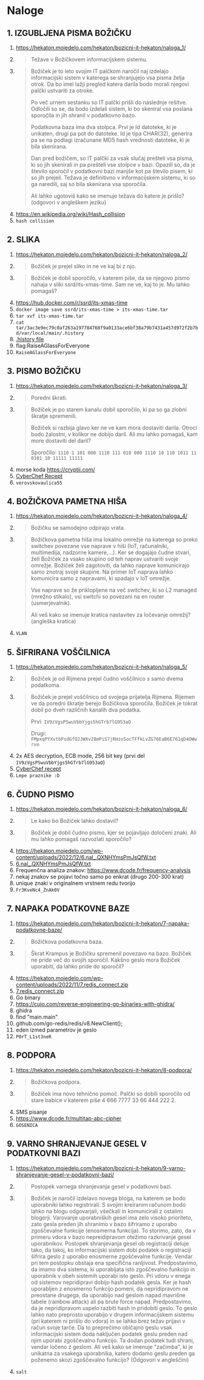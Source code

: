 # Naloge

## 1. IZGUBLJENA PISMA BOŽIČKU

1. https://hekaton.mojedelo.com/hekaton/bozicni-it-hekaton/naloga_1/
2. >Težave v Božičkovem informacijskem sistemu.
3. > Božiček je to leto svojim IT palčkom naročil naj izdelajo informacijski sistem v katerega se shranjujejo vsa pisma želja otrok. Da bo imel lažji pregled katera darila bodo morali njegovi palčki ustvariti za otroke.
   >
   > Po več urnem sestanku so IT palčki prišli do naslednje rešitve. Odločili so se, da bodo izdelali sistem, ki bo skeniral vsa poslana sporočila in jih shranil v podatkovno bazo.
   >
   > Podatkovna baza ima dva stolpca. Prvi je Id datoteke, ki je unikaten, drugi pa pot do datoteke. Id je tipa CHAR(32), generira pa se na podlagi izračunane MD5 hash vrednosti datoteke, ki je bila skenirana.
   >
   >Dan pred božičem, so IT palčki za vsak slučaj prešteli vsa pisma, ki so jih skenirali in pa prešteli vse stolpce v bazi. Opazili so, da je število sporočil v podatkovni bazi manjše kot pa število pisem, ki so jih prejeli. Težava je definitivno v informacijskem sistemu, ki so ga naredili, saj so bila skenirana vsa sporočila.
   >
   > Ali lahko ugotoviš kako se imenuje težava do katere je prišlo? (odgovori v angleškem jeziku)
4. https://en.wikipedia.org/wiki/Hash_collision
5. `hash collision`

## 2. SLIKA

1. https://hekaton.mojedelo.com/hekaton/bozicni-it-hekaton/naloga_2/
2. >Božiček je prejel sliko in ne ve kaj bi z njo.
3. > Božiček je dobil sporočilo, v katerem piše, da se njegovo pismo nahaja v sliki ssrd/its-xmas-time. Sam ne ve, kaj to je. Mu lahko pomagaš?
4. https://hub.docker.com/r/ssrd/its-xmas-time
5. `docker image save ssrd/its-xmas-time > its-xmas-time.tar`
6. `tar xvf its-xmas-time.tar`
7. `cat tar/3ac3e9ec79c0af263a197784768f9a0133ace6bf38a79b7431a457d972f2b7bd/var/local/main/.history`
8. [.history file](2/tar/3ac3e9ec79c0af263a197784768f9a0133ace6bf38a79b7431a457d972f2b7bd/var/local/main/.history)
9. flag:RaiseAGlassForEveryone
10. `RaiseAGlassForEveryone`

## 3. PISMO BOŽIČKU

1. https://hekaton.mojedelo.com/hekaton/bozicni-it-hekaton/naloga_3/
2. >Poredni škrati.
3. > Božiček je po starem kanalu dobil sporočilo, ki pa so ga zlobni škratje spremenili.
   >
   > Božiček si razbija glavo ker ne ve kam mora dostaviti darila. Otroci bodo žalostni, v kolikor ne dobijo daril. Ali mu lahko pomagaš, kam more dostaviti del daril?
   >
   > Sporočilo: `1110 1 101 000 1110 111 010 000 1110 10 110 1011 11 0101 10 11111 11111`
4. morse koda https://cryptii.com/
5. [CyberChef Recept](https://gchq.github.io/CyberChef/#recipe=Find_/_Replace(%7B'option':'Simple%20string','string':'0'%7D,'-',true,false,false,false)Find_/_Replace(%7B'option':'Simple%20string','string':'1'%7D,'.',true,false,false,false)From_Morse_Code('Space','Line%20feed')&input=MTExMCAxIDEwMSAwMDAgMTExMCAxMTEgMDEwIDAwMCAxMTEwIDEwIDExMCAxMDExIDExIDAxMDEgMTAgMTExMTEgMTExMTEK)
6. `verovskovaulica55`

## 4. BOŽIČKOVA PAMETNA HIŠA

1. https://hekaton.mojedelo.com/hekaton/bozicni-it-hekaton/naloga_4/
2. >Božičku se samodejno odpirajo vrata.
3. >Božičkova pametna hiša ima lokalno omrežje na katerega so preko switchev povezane vse naprave v hiši (IoT, računalniki, multimedija, nadzorne kamere,...). Ker se dogajajo čudne stvari, želi Božiček za vsako skupino od teh naprav ustvariti svoje omrežje. Božiček želi zagotoviti, da lahko naprave komunicirajo samo znotraj svoje skupine. Na primer IoT naprava lahko komunicira samo z napravami, ki spadajo v IoT omrežje.
   >
   >Vse naprave so že priklopljene na več switchev, ki so L2 managed (mrežno stikalo), vsi switchi so povezani na en router (usmerjevalnik).
   >
   >Ali veš kako se imenuje kratica nastavitev za ločevanje omrežij? (angleška kratica)
4. `VLAN`

## 5. ŠIFRIRANA VOŠČILNICA

1. https://hekaton.mojedelo.com/hekaton/bozicni-it-hekaton/naloga_5/
2. >Božiček je od Rijmena prejel čudno voščilnico s samo dvema podatkoma.
3. >Božiček je prejel voščilnico od svojega prijatelja Rijmena. Rijemen ve da poredni škratje berejo Božičkova sporočila. Božiček je tokrat dobil po dveh različnih kanalih dva podatka.
   >
   >Prvi: `IV9zVgsPSwuVbbYjgs5hGTrb7lG953aO`
   >
   >Drugi: `FMpxqPYXvtbPsdGfO2JWXv28mPiS7jRHzoSocTFfkLvZG76EaB6E761qD4OWwrvo`
4. 2x AES decryption, ECB mode, 256 bit key (prvi del `IV9zVgsPSwuVbbYjgs5hGTrb7lG953aO`)
5. [CyberChef recept](https://gchq.github.io/CyberChef/#recipe=From_Base64('A-Za-z0-9%2B/%3D',false,true)AES_Decrypt(%7B'option':'Latin1','string':'IV9zVgsPSwuVbbYjgs5hGTrb7lG953aO'%7D,%7B'option':'Latin1','string':''%7D,'ECB','Raw','Raw',%7B'option':'Hex','string':''%7D,%7B'option':'Hex','string':''%7D)From_Base64('A-Za-z0-9%2B/%3D',false,true)AES_Decrypt(%7B'option':'Latin1','string':'IV9zVgsPSwuVbbYjgs5hGTrb7lG953aO'%7D,%7B'option':'Latin1','string':''%7D,'ECB','Raw','Raw',%7B'option':'Hex','string':''%7D,%7B'option':'Hex','string':''%7D)&input=Rk1weHFQWVh2dGJQc2RHZk8ySldYdjI4bVBpUzdqUkh6b1NvY1RGZmtMdlpHNzZFYUI2RTc2MXFENE9Xd3J2bw)
6. `Lepe praznike :D`

## 6. ČUDNO PISMO

1. https://hekaton.mojedelo.com/hekaton/bozicni-it-hekaton/naloga_6/
2. >Le kako bo Božiček lahko dostavil?
3. >Božiček je dobil čudno pismo, kjer se pojavljajo določeni znaki. Ali mu lahko pomagaš razvozlati sporočilo?
4. https://hekaton.mojedelo.com/wp-content/uploads/2022/12/6.nal_.QXNHYmsPmJsQfW.txt
5. [6.nal_.QXNHYmsPmJsQfW.txt](6/6.nal_.QXNHYmsPmJsQfW.txt)
6. Frequenčna analiza znakov: https://www.dcode.fr/frequency-analysis
7. nekaj znakov se pojavi točno samo po enkrat (drugo 200-300 krat)
8. unique znaki v originalnem vrstnem redu tvorijo
9. `Fr3KveNc4_ZnAk0V`

## 7. NAPAKA PODATKOVNE BAZE

1. https://hekaton.mojedelo.com/hekaton/bozicni-it-hekaton/7-napaka-podatkovne-baze/
2. >Božičkova podatkovna baza.
3. >Škrat Krampus je Božičku spremenil povezavo na bazo. Božiček ne pride več do svojih sporočil. Kakšno geslo mora Božiček uporabiti, da lahko pride do sporočil?
4. https://hekaton.mojedelo.com/wp-content/uploads/2022/11/7.redis_connect.zip
5. [7.redis_connect.zip](7/7.redis_connect.zip)
6. Go binary
7. https://cujo.com/reverse-engineering-go-binaries-with-ghidra/
8. ghidra
9.  find "main.main"
10. github.com/go-redis/redis/v8.NewClient();
11. eden izmed parametrov je geslo
12. `P0rT_L1st3neR`

## 8. PODPORA

1. https://hekaton.mojedelo.com/hekaton/bozicni-it-hekaton/8-podpora/
2. >Božičkova podpora.
3. >Božiček ima novo tehnično pomoč. Palčki so dobili sporočilo od stare babice v katerem piše 4 666 7777 33 66 444 222 2.
4. SMS pisanje
5. https://www.dcode.fr/multitap-abc-cipher
6. `GOSENICA`

## 9. VARNO SHRANJEVANJE GESEL V PODATKOVNI BAZI

1. https://hekaton.mojedelo.com/hekaton/bozicni-it-hekaton/9-varno-shranjevanje-gesel-v-podatkovni-bazi/
2. >Postopek varnega shranjevanja gesel v podatkovni bazi.
3. >Božiček je naročil izdelavo novega bloga, na katerem se bodo uporabniki lahko registrirali. S svojim kreiranim računom bodo lahko na blogu odgovarjali, všečkali in komunicirali z ostalimi blogerji. Varovanje uporabniških gesel ima zelo visoko prioriteto, zato gesla preden jih shranimo v bazo šifriramo z uporabo zgoščevalne funkcije (enosmerna funkcija). To storimo, zato, da v primeru vdora v bazo nepreidipravom otežimo razkrivanje gesel uporabnikov. Postopek shranjevanja gesel ob registraciji deluje tako, da takoj, ko informacijski sistem dobi podatek o registraciji šifrira geslo z uporabo enosmerne zgoščevalne funkcije. Vendar pri tem postopku obstaja ena specifična ranljivost. Predpostavimo, da imamo dva sistema, ki uporabljata isto zgoščevalno funkcijo in uporabnik v obeh sistemih uporabi isto geslo. Pri vdoru v enega od sistemov nepridipravi dobijo hash podatek gesla. Ker je hash uporabljen z enosmerno funkcijo pomeni, da nepridipravom ne preostane drugega, da uporabijo nad geslom napad mavrišne tabele (rainbow attack) ali pa brute force napad. Predpostavimo, da je nepridipravom uspelo razbiti hash in pridobiti geslo. To geslo lahko nato preprosto uporabijo v drugem informacijskem sistemu (pri katerem ni prišlo do vdora) in se lahko brez težav prijavi v račun svoje tarče. Da to preprečimo običajno geslu vsak informacijski sistem doda naključen podatek geslu preden nad njim uporabi zgoščevalno funkcijo. Ta dodan podatek tudi shrani, vendar ločeno z geslom. Ali veš kako se imenuje "začimba", ki je unikatna za vsakega uporabnika, katero dodamo geslu preden ga poženemo skozi zgoščevalno funkcijo? (Odgovori v angleščini)
4. `salt`

